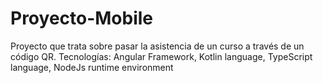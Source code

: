 # Proyecto-Mobile
Proyecto que trata sobre pasar la asistencia de un curso a través de un código QR. Tecnologías: Angular Framework, Kotlin language, TypeScript language, NodeJs runtime environment
